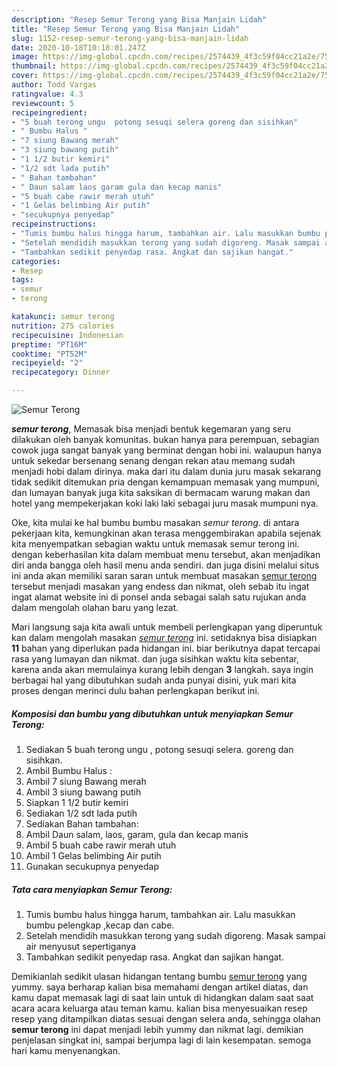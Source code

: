 ```yaml
---
description: "Resep Semur Terong yang Bisa Manjain Lidah"
title: "Resep Semur Terong yang Bisa Manjain Lidah"
slug: 1152-resep-semur-terong-yang-bisa-manjain-lidah
date: 2020-10-18T10:18:01.247Z
image: https://img-global.cpcdn.com/recipes/2574439_4f3c59f04cc21a2e/751x532cq70/semur-terong-foto-resep-utama.jpg
thumbnail: https://img-global.cpcdn.com/recipes/2574439_4f3c59f04cc21a2e/751x532cq70/semur-terong-foto-resep-utama.jpg
cover: https://img-global.cpcdn.com/recipes/2574439_4f3c59f04cc21a2e/751x532cq70/semur-terong-foto-resep-utama.jpg
author: Todd Vargas
ratingvalue: 4.3
reviewcount: 5
recipeingredient:
- "5 buah terong ungu  potong sesuqi selera goreng dan sisihkan"
- " Bumbu Halus "
- "7 siung Bawang merah"
- "3 siung bawang putih"
- "1 1/2 butir kemiri"
- "1/2 sdt lada putih"
- " Bahan tambahan"
- " Daun salam laos garam gula dan kecap manis"
- "5 buah cabe rawir merah utuh"
- "1 Gelas belimbing Air putih"
- "secukupnya penyedap"
recipeinstructions:
- "Tumis bumbu halus hingga harum, tambahkan air. Lalu masukkan bumbu pelengkap ,kecap dan cabe."
- "Setelah mendidih masukkan terong yang sudah digoreng. Masak sampai air menyusut sepertiganya"
- "Tambahkan sedikit penyedap rasa. Angkat dan sajikan hangat."
categories:
- Resep
tags:
- semur
- terong

katakunci: semur terong 
nutrition: 275 calories
recipecuisine: Indonesian
preptime: "PT16M"
cooktime: "PT52M"
recipeyield: "2"
recipecategory: Dinner

---
```



![Semur Terong](https://img-global.cpcdn.com/recipes/2574439_4f3c59f04cc21a2e/751x532cq70/semur-terong-foto-resep-utama.jpg)

<b><i>semur terong</i></b>, Memasak bisa menjadi bentuk kegemaran yang seru dilakukan oleh banyak komunitas. bukan hanya para perempuan, sebagian cowok juga sangat banyak yang berminat dengan hobi ini. walaupun hanya untuk sekedar bersenang senang dengan rekan atau memang sudah menjadi hobi dalam dirinya. maka dari itu dalam dunia juru masak sekarang tidak sedikit ditemukan pria dengan kemampuan memasak yang mumpuni, dan lumayan banyak juga kita saksikan di bermacam warung makan dan hotel yang mempekerjakan koki laki laki sebagai juru masak mumpuni nya.



Oke, kita mulai ke hal bumbu bumbu masakan <i>semur terong</i>. di antara pekerjaan kita, kemungkinan akan terasa menggembirakan apabila sejenak kita menyempatkan sebagian waktu untuk memasak semur terong ini. dengan keberhasilan kita dalam membuat menu tersebut, akan menjadikan diri anda bangga oleh hasil menu anda sendiri. dan juga disini melalui situs ini anda akan memiliki saran saran untuk membuat masakan <u>semur terong</u> tersebut menjadi masakan yang endess dan nikmat, oleh sebab itu ingat ingat alamat website ini di ponsel anda sebagai salah satu rujukan anda dalam mengolah olahan baru yang lezat.


Mari langsung saja kita awali untuk membeli perlengkapan yang diperuntuk kan dalam mengolah masakan <u><i>semur terong</i></u> ini. setidaknya bisa disiapkan <b>11</b> bahan yang diperlukan pada hidangan ini. biar berikutnya dapat tercapai rasa yang lumayan dan nikmat. dan juga sisihkan waktu kita sebentar, karena anda akan memulainya kurang lebih dengan <b>3</b> langkah. saya ingin berbagai hal yang dibutuhkan sudah anda punyai disini, yuk mari kita proses dengan merinci dulu bahan perlengkapan berikut ini.

<!--inarticleads1-->

##### Komposisi dan bumbu yang dibutuhkan untuk menyiapkan Semur Terong:

1. Sediakan 5 buah terong ungu , potong sesuqi selera. goreng dan sisihkan.
1. Ambil  Bumbu Halus :
1. Ambil 7 siung Bawang merah
1. Ambil 3 siung bawang putih
1. Siapkan 1 1/2 butir kemiri
1. Sediakan 1/2 sdt lada putih
1. Sediakan  Bahan tambahan:
1. Ambil  Daun salam, laos, garam, gula dan kecap manis
1. Ambil 5 buah cabe rawir merah utuh
1. Ambil 1 Gelas belimbing Air putih
1. Gunakan secukupnya penyedap




<!--inarticleads2-->

##### Tata cara menyiapkan Semur Terong:

1. Tumis bumbu halus hingga harum, tambahkan air. Lalu masukkan bumbu pelengkap ,kecap dan cabe.
1. Setelah mendidih masukkan terong yang sudah digoreng. Masak sampai air menyusut sepertiganya
1. Tambahkan sedikit penyedap rasa. Angkat dan sajikan hangat.




Demikianlah sedikit ulasan hidangan tentang bumbu <u>semur terong</u> yang yummy. saya berharap kalian bisa memahami dengan artikel diatas, dan kamu dapat memasak lagi di saat lain untuk di hidangkan dalam saat saat acara acara keluarga atau teman kamu. kalian bisa menyesuaikan resep resep yang ditampilkan diatas sesuai dengan selera anda, sehingga olahan <b>semur terong</b> ini dapat menjadi lebih yummy dan nikmat lagi. demikian penjelasan singkat ini, sampai berjumpa lagi di lain kesempatan. semoga hari kamu menyenangkan.
